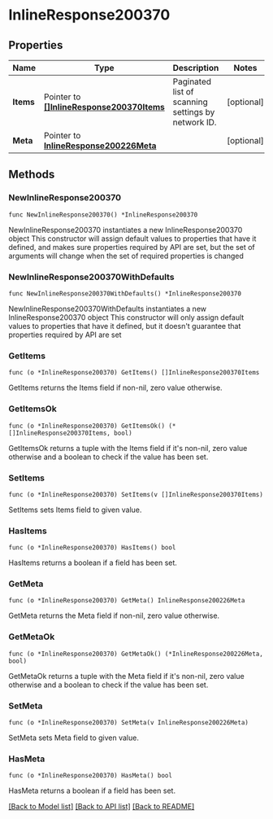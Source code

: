 # InlineResponse200370

## Properties

Name | Type | Description | Notes
------------ | ------------- | ------------- | -------------
**Items** | Pointer to [**[]InlineResponse200370Items**](InlineResponse200370Items.md) | Paginated list of scanning settings by network ID. | [optional] 
**Meta** | Pointer to [**InlineResponse200226Meta**](InlineResponse200226Meta.md) |  | [optional] 

## Methods

### NewInlineResponse200370

`func NewInlineResponse200370() *InlineResponse200370`

NewInlineResponse200370 instantiates a new InlineResponse200370 object
This constructor will assign default values to properties that have it defined,
and makes sure properties required by API are set, but the set of arguments
will change when the set of required properties is changed

### NewInlineResponse200370WithDefaults

`func NewInlineResponse200370WithDefaults() *InlineResponse200370`

NewInlineResponse200370WithDefaults instantiates a new InlineResponse200370 object
This constructor will only assign default values to properties that have it defined,
but it doesn't guarantee that properties required by API are set

### GetItems

`func (o *InlineResponse200370) GetItems() []InlineResponse200370Items`

GetItems returns the Items field if non-nil, zero value otherwise.

### GetItemsOk

`func (o *InlineResponse200370) GetItemsOk() (*[]InlineResponse200370Items, bool)`

GetItemsOk returns a tuple with the Items field if it's non-nil, zero value otherwise
and a boolean to check if the value has been set.

### SetItems

`func (o *InlineResponse200370) SetItems(v []InlineResponse200370Items)`

SetItems sets Items field to given value.

### HasItems

`func (o *InlineResponse200370) HasItems() bool`

HasItems returns a boolean if a field has been set.

### GetMeta

`func (o *InlineResponse200370) GetMeta() InlineResponse200226Meta`

GetMeta returns the Meta field if non-nil, zero value otherwise.

### GetMetaOk

`func (o *InlineResponse200370) GetMetaOk() (*InlineResponse200226Meta, bool)`

GetMetaOk returns a tuple with the Meta field if it's non-nil, zero value otherwise
and a boolean to check if the value has been set.

### SetMeta

`func (o *InlineResponse200370) SetMeta(v InlineResponse200226Meta)`

SetMeta sets Meta field to given value.

### HasMeta

`func (o *InlineResponse200370) HasMeta() bool`

HasMeta returns a boolean if a field has been set.


[[Back to Model list]](../README.md#documentation-for-models) [[Back to API list]](../README.md#documentation-for-api-endpoints) [[Back to README]](../README.md)



